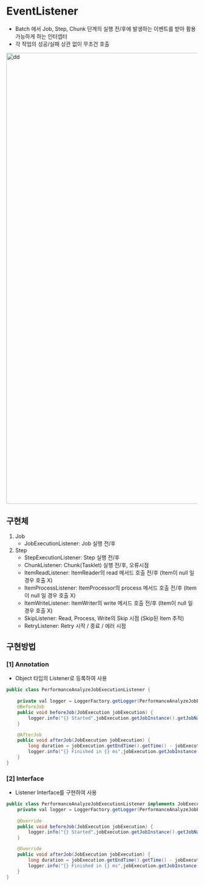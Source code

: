 # EventListener
- Batch 에서 Job, Step, Chunk 단계의 실행 전/후에 발생하는 이벤트를 받아 활용가능하게 하는 인터셉터
- 각 작업의 성공/실패 상관 없이 무조건 호출 

<img width="1188" alt="dd" src="https://github.com/user-attachments/assets/ba8ffd8f-22b0-408a-9320-30756e1ec699">

## 구현체 
1. Job
   - JobExecutionListener: Job 실행 전/후
2. Step
    - StepExecutionListener: Step 실행 전/후
    - ChunkListener: Chunk(Tasklet) 실행 전/후, 오류시점
    - ItemReadListener: ItemReader의 read 메서드 호출 전/후 (Item이 null 일 경우 호출 X)
    - ItemProcessListener: ItemProcessor의 process 메서드 호출 전/후 (Item이 null 일 경우 호출 X)
    - ItemWriteListener: ItemWriter의 write 메서드 호출 전/후 (Item이 null 일 경우 호출 X)
    - SkipListener: Read, Process, Write의 Skip 시점 (Skip된 Item 추적)
    - RetryListener: Retry 시작 / 종료 / 에러 시점

## 구현방법
### [1] Annotation
- Object 타입의 Listener로 등록하여 사용
```java
public class PerformanceAnalyzeJobExecutionListener {
    
    private val logger = LoggerFactory.getLogger(PerformanceAnalyzeJobExecutionListener.class);
    @BeforeJob
    public void beforeJob(JobExecution jobExecution) {
        logger.info("{} Started",jobExecution.getJobInstance().getJobName());
    }

    @AfterJob
    public void afterJob(JobExecution jobExecution) {
        long duration = jobExecution.getEndTime().getTime() - jobExecution.getStartTime().getTime();
        logger.info("{} Finished in {} ms",jobExecution.getJobInstance().getJobName(),duration);
    }
}
```

### [2] Interface
- Listener Interface를 구현하여 사용
```java
public class PerformanceAnalyzeJobExecutionListener implements JobExecutionListener {
    private val logger = LoggerFactory.getLogger(PerformanceAnalyzeJobExecutionListener.class);
    
    @Override
    public void beforeJob(JobExecution jobExecution) {
        logger.info("{} Started",jobExecution.getJobInstance().getJobName());
    }

    @Override
    public void afterJob(JobExecution jobExecution) {
        long duration = jobExecution.getEndTime().getTime() - jobExecution.getStartTime().getTime();
        logger.info("{} Finished in {} ms",jobExecution.getJobInstance().getJobName(),duration);
    }
}
```
